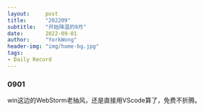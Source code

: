 ```yaml
---
layout:     post
title:      "202209"
subtitle:   "开始降温的9月"
date:       2022-09-01
author:     "YorkWong"
header-img: "img/home-bg.jpg"
tags:
- Daily Record
---
```

### 0901
win这边的WebStorm老抽风，还是直接用VScode算了，免费不折腾。